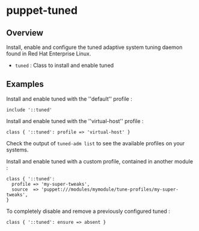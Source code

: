 # puppet-tuned

## Overview

Install, enable and configure the tuned adaptive system tuning daemon found in
Red Hat Enterprise Linux.

* `tuned` : Class to install and enable tuned

## Examples

Install and enable tuned with the ''default'' profile :

```puppet
include '::tuned'
```

Install and enable tuned with the ''virtual-host'' profile :

```puppet
class { '::tuned': profile => 'virtual-host' }
```

Check the output of `tuned-adm list` to see the available profiles on your
systems.

Install and enable tuned with a custom profile, contained in another module :

```puppet
class { '::tuned':
  profile => 'my-super-tweaks',
  source  => 'puppet:///modules/mymodule/tune-profiles/my-super-tweaks',
}
```

To completely disable and remove a previously configured tuned :

```puppet
class { '::tuned': ensure => absent }
```

